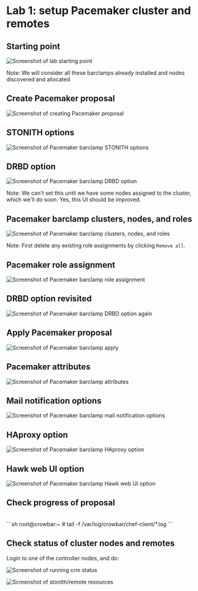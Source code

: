 <!-- .slide: data-state="section-break" id="lab-1" data-menu-title="Lab 1: cluster setup" -->
# Lab 1: setup Pacemaker cluster and remotes


<!-- .slide: data-state="normal" id="starting-point" data-menu-title="Starting point" -->
## Starting point

<img class="full-height" alt="Screenshot of lab starting point"
     data-src="images/hands-on/01-starting-point.png" />

Note:
We will consider all these barclamps already installed and nodes discovered and allocated


<!-- .slide: data-state="normal" id="pacemaker-proposal" data-menu-title="Proposal" -->
## Create Pacemaker proposal

<img class="full-slide" alt="Screenshot of creating Pacemaker proposal"
     data-src="images/hands-on/02-create-pacemaker-proposal.png" />


<!-- .slide: data-state="normal" id="pacemaker-stonith" data-menu-title="STONITH" -->
## STONITH options

<img class="full-slide" alt="Screenshot of Pacemaker barclamp STONITH options"
     data-src="images/hands-on/04-pacemaker-stonith.png" />


<!-- .slide: data-state="normal" id="pacemaker-drbd-1" data-menu-title="DRBD" -->
## DRBD option

<img class="full-slide" alt="Screenshot of Pacemaker barclamp DRBD option"
     data-src="images/hands-on/06-pacemaker-drbd-1.png" />

Note:
We can't set this until we have some nodes assigned to the cluster,
which we'll do soon.  Yes, this UI should be improved.


<!-- .slide: data-state="normal" id="pacemaker-bc-roles" data-menu-title="Barclamp roles" -->
## Pacemaker barclamp clusters, nodes, and roles

<img class="full-slide" alt="Screenshot of Pacemaker barclamp clusters, nodes, and roles"
     data-src="images/hands-on/09-pacemaker-deployment-1.png" />

Note:
First delete any existing role assignments by clicking `Remove all`.


<!-- .slide: data-state="normal" id="pacemaker-role-assignment" data-menu-title="Role assignment" -->
## Pacemaker role assignment

<img class="full-slide" alt="Screenshot of Pacemaker barclamp role assignment"
     data-src="images/hands-on/10-pacemaker-deployment-2.png" />


<!-- .slide: data-state="normal" id="pacemaker-drbd-2" data-menu-title="DRBD again" -->
## DRBD option revisited

<img class="full-slide" alt="Screenshot of Pacemaker barclamp DRBD option again"
     data-src="images/hands-on/11-pacemaker-drbd-2.png" />


<!-- .slide: data-state="normal" id="pacemaker-apply" data-menu-title="Apply" -->
## Apply Pacemaker proposal

<img class="full-slide" alt="Screenshot of Pacemaker barclamp apply"
     data-src="images/hands-on/12-pacemaker-apply.png" />


<!-- .slide: data-state="normal" id="pacemaker-attributes" data-menu-title="Attributes" -->
## Pacemaker attributes

<img class="full-slide" alt="Screenshot of Pacemaker barclamp attributes"
     data-src="images/hands-on/03-pacemaker-attributes.png" />


<!-- .slide: data-state="normal" id="pacemaker-mail" data-menu-title="Mail notifications" -->
## Mail notification options

<img class="full-slide" alt="Screenshot of Pacemaker barclamp mail notification options"
     data-src="images/hands-on/05-pacemaker-mail-notifications.png" />


<!-- .slide: data-state="normal" id="pacemaker-haproxy" data-menu-title="HAproxy" -->
## HAproxy option

<img class="full-slide" alt="Screenshot of Pacemaker barclamp HAproxy option"
     data-src="images/hands-on/07-pacemaker-haproxy.png" />


<!-- .slide: data-state="normal" id="pacemaker-hawk" data-menu-title="Hawk option" -->
## Hawk web UI option

<img class="full-slide" alt="Screenshot of Pacemaker barclamp Hawk web UI option"
     data-src="images/hands-on/08-pacemaker-hawk.png" />


<!-- .slide: data-state="normal" id="crm-nodes-status" data-menu-title="Check progress" -->
## Check progress of proposal

<br />
```sh
root@crowbar:~ # tail -f /var/log/crowbar/chef-client/*.log
```


<!-- .slide: data-state="normal" id="crm-nodes-status" data-menu-title="Check nodes status" -->
## Check status of cluster nodes and remotes

Login to one of the controller nodes, and do:

<img class="full-slide" alt="Screenshot of running crm status"
     data-src="images/hands-on/30-crm-status-1.png" />

<img class="full-slide" alt="Screenshot of stonith/remote resources"
     data-src="images/hands-on/31-crm-status-2.png" />
